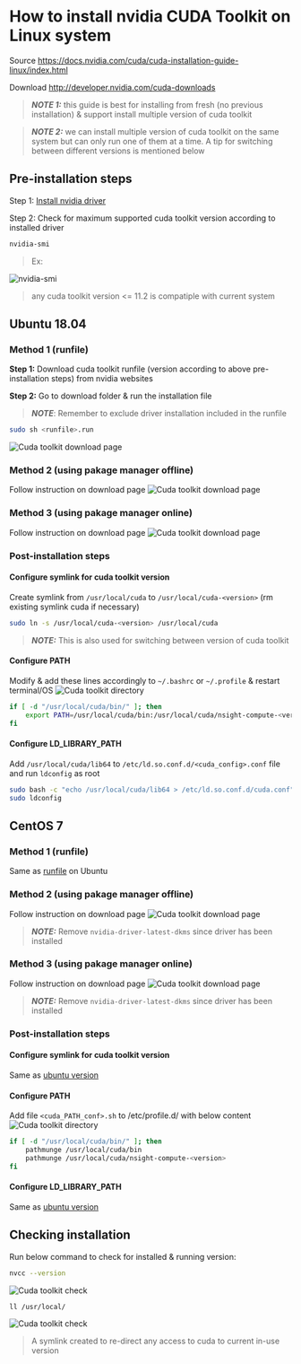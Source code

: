 # How to install nvidia CUDA Toolkit on Linux system
Source https://docs.nvidia.com/cuda/cuda-installation-guide-linux/index.html

Download http://developer.nvidia.com/cuda-downloads

> **_NOTE 1:_** this guide is best for installing from fresh (no previous installation) & support install multiple version of cuda toolkit

> **_NOTE 2:_** we can install multiple version of cuda toolkit on the same system but can only run one of them at a time. A tip for switching between different versions is mentioned below

## Pre-installation steps
Step 1: [Install nvidia driver](../driver)

Step 2: Check for maximum supported cuda toolkit version according to installed driver
```sh
nvidia-smi
```
> Ex:

![nvidia-smi](../images/nvidia_smi.png)

> any cuda toolkit version <= 11.2 is compatiple with current system

## Ubuntu 18.04
### Method 1 (runfile)
__Step 1:__ Download cuda toolkit runfile (version according to above pre-installation steps) from nvidia websites

__Step 2:__ Go to download folder & run the installation file

> **_NOTE_**: Remember to exclude driver installation included in the runfile
```sh
sudo sh <runfile>.run
```
![Cuda toolkit download page](../images/cuda_toolkit0.png)

### Method 2 (using pakage manager offline)
Follow instruction on download page
![Cuda toolkit download page](../images/cuda_toolkit1.png)

### Method 3 (using pakage manager online)
Follow instruction on download page
![Cuda toolkit download page](../images/cuda_toolkit2.png)

### Post-installation steps
#### Configure symlink for cuda toolkit version
Create symlink from `/usr/local/cuda` to `/usr/local/cuda-<version>` (rm existing symlink cuda if necessary)
```sh
sudo ln -s /usr/local/cuda-<version> /usr/local/cuda
```
> **_NOTE:_** This is also used for switching between version of cuda toolkit

#### Configure PATH
Modify & add these lines accordingly to `~/.bashrc` or `~/.profile` & restart terminal/OS
![Cuda toolkit directory](../images/cuda_toolkit3.png)
```sh
if [ -d "/usr/local/cuda/bin/" ]; then
    export PATH=/usr/local/cuda/bin:/usr/local/cuda/nsight-compute-<version>${PATH:+:${PATH}}
fi
```
#### Configure LD_LIBRARY_PATH
Add `/usr/local/cuda/lib64` to `/etc/ld.so.conf.d/<cuda_config>.conf` file and run `ldconfig` as root
```sh
sudo bash -c "echo /usr/local/cuda/lib64 > /etc/ld.so.conf.d/cuda.conf"
sudo ldconfig
```

## CentOS 7
### Method 1 (runfile)
Same as [runfile](#Method-1-(runfile)) on Ubuntu

### Method 2 (using pakage manager offline)
Follow instruction on download page
![Cuda toolkit download page](../images/cuda_toolkit5.png)

> **_NOTE:_** Remove `nvidia-driver-latest-dkms` since driver has been installed

### Method 3 (using pakage manager online)
Follow instruction on download page
![Cuda toolkit download page](../images/cuda_toolkit6.png)

> **_NOTE:_** Remove `nvidia-driver-latest-dkms` since driver has been installed

### Post-installation steps
#### Configure symlink for cuda toolkit version
Same as [ubuntu version](#Configure-symlink-for-cuda-toolkit-version)

#### Configure PATH
Add file `<cuda_PATH_conf>.sh` to /etc/profile.d/ with below content
![Cuda toolkit directory](../images/cuda_toolkit3.png)
```sh
if [ -d "/usr/local/cuda/bin/" ]; then
    pathmunge /usr/local/cuda/bin
    pathmunge /usr/local/cuda/nsight-compute-<version>
fi
```

#### Configure LD_LIBRARY_PATH
Same as [ubuntu version](#Configure-LD_LIBRARY_PATH)

## Checking installation
Run below command to check for installed & running version:

```sh
nvcc --version
```
![Cuda toolkit check](../images/cuda_toolkit7.png)

```sh
ll /usr/local/
```
![Cuda toolkit check](../images/cuda_toolkit8.png)
> A symlink created to re-direct any access to cuda to current in-use version
